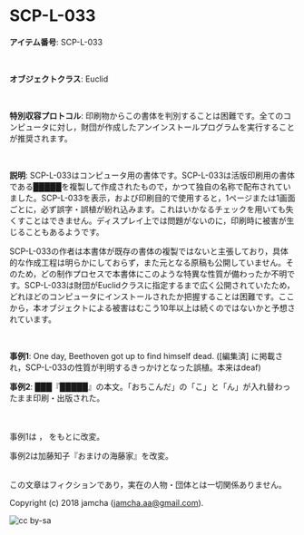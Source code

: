 

# SCP-L-033

**アイテム番号**: SCP-L-033  

<br>  

**オブジェクトクラス**: Euclid  

<br>  

**特別収容プロトコル**: 印刷物からこの書体を判別することは困難です。全てのコンピュータに対し，財団が作成したアンインストールプログラムを実行することが推奨されます。  

<br>  

**説明**: SCP-L-033はコンピュータ用の書体です。SCP-L-033は活版印刷用の書体である█████を複製して作成されたもので，かつて独自の名称で配布されていました。SCP-L-033を表示，および印刷目的で使用すると，1ページまたは1画面ごとに，必ず誤字・誤植が紛れ込みます。これはいかなるチェックを用いても失くすことはできません。ディスプレイ上では問題がないのに，印刷時に被害が生じることもあるようです。  

SCP-L-033の作者は本書体が既存の書体の複製ではないと主張しており，具体的な作成工程は明らかにしておらず，また元となる原稿も公開していません。そのため，どの制作プロセスで本書体にこのような特異な性質が備わったか不明です。SCP-L-033は財団がEuclidクラスに指定するまで広く公開されていたため，どれほどのコンピュータにインストールされたか把握することは困難です。ここから，本オブジェクトによる被害はむこう10年以上は続くのではないかと予想されています。  

<br>  

**事例1**: One day, Beethoven got up to find himself dead. ([編集済] に掲載され，SCP-L-033の性質が判明するきっかけとなった誤植。本来はdeaf)  

**事例2**: ███『█████』の本文。「おちこんだ」の「こ」と「ん」が入れ替わったまま印刷・出版された。  

<br>  
<br>  
事例1は <https://twitter.com/plantypal/status/926891076966903808>， <https://www.classicfm.com/composers/beethoven/guides/deaf-hearing-loss-composing/> をもとに改変。  

事例2は加藤知子『おまけの海藤家』を改変。  

<br>  
この文章はフィクションであり，実在の人物・団体とは一切関係ありません。  

Copyright (c) 2018 jamcha (jamcha.aa@gmail.com).  

![cc by-sa](https://i.creativecommons.org/l/by-sa/4.0/88x31.png)  

